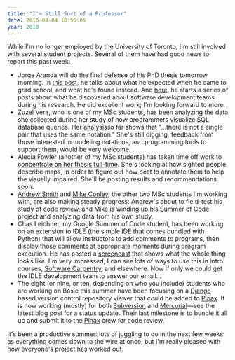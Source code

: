 ```yaml
---
title: "I'm Still Sort of a Professor"
date: 2010-08-04 10:55:05
year: 2010
---
```

While I'm no longer employed by the University of Toronto, I'm still involved with several student projects. Several of them have had good news to report this past week:
<ul>
  <li>Jorge Aranda will do the final defense of his PhD thesis tomorrow morning. In <a href="http://catenary.wordpress.com/2010/07/29/we-dont-have-any-answers-here/">this post</a>, he talks about what he expected when he came to grad school, and what he's found instead. And <a href="http://catenary.wordpress.com/2010/07/29/software-development-is-unique/">here</a>, he starts a series of posts about what he discovered about software development teams during his research. He did excellent work; I'm looking forward to more.</li>
  <li>Zuzel Vera, who is one of my MSc students, has been analyzing the data she collected during her study of how programmers visualize SQL database queries. Her <a href="http://zuzelvp47uoft.wordpress.com/2010/08/03/analysing-the-data-i/">analysis</a>so far shows that "…there is not a single pair that uses the same notation." She's still digging; feedback from those interested in modeling notations, and programming tools to support them, would be very welcome.</li>
  <li>Alecia Fowler (another of my MSc students) has taken time off work to <a href="http://ajfowler.wordpress.com/2010/08/03/first-day-out/">concentrate on her thesis full-time</a>. She's looking at how sighted people describe maps, in order to figure out how best to annotate them to help the visually impaired. She'll be posting results and recommendations soon.</li>
  <li><a href="http://littlesvr.ca/masters/">Andrew Smith</a> and <a href="http://mikeconley.ca/blog/">Mike Conley</a>, the other two MSc students I'm working with, are also making steady progress: Andrew's about to field-test his study of code review, and Mike is winding up his Summer of Code project and analyzing data from his own study.</li>
  <li>Chas Leichner, my Google Summer of Code student, has been working on an extension to IDLE (the simple IDE that comes bundled with Python) that will allow instructors to add comments to programs, then display those comments at appropriate moments during program execution. He has posted a <a href="http://cleichner.blogspot.com/2010/08/new-screencast.html">screencast</a> that shows what the whole thing looks like. I'm very impressed; I can see lots of ways to use this in intro courses, <a href="https://software-carpentry.org/blog/">Software Carpentry</a>, and elsewhere. Now if only we could get the IDLE development team to answer our email…</li>
  <li>The eight (or nine, or ten, depending on who you include) students who are working on Basie this summer have been focusing on a <a href="http://djangoproject.org">Django</a>-based version control repository viewer that could be added to <a href="http://pinaxproject.com">Pinax</a>. It is now working (mostly) for both <a href="http://subversion.tigris.org/">Subversion</a> and <a href="http://mercurial.selenic.com/">Mercurial</a>—see the latest blog post for a status update. Their last milestone is to bundle it all up and submit it to the <a href="http://pinaxproject.com">Pinax</a> crew for code review.</li>
</ul>
It's been a productive summer: lots of juggling to do in the next few weeks as everything comes down to the wire at once, but I'm really pleased with how everyone's project has worked out.
